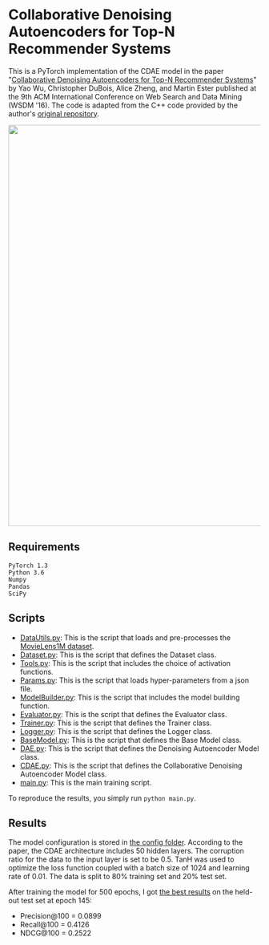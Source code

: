 # Collaborative Denoising Autoencoders for Top-N Recommender Systems

This is a PyTorch implementation of the CDAE model in the paper "[Collaborative Denoising Autoencoders for Top-N Recommender Systems](https://alicezheng.org/papers/wsdm16-cdae.pdf)" by Yao Wu, Christopher DuBois, Alice Zheng, and Martin Ester published at the 9th ACM International Conference on Web Search and Data Mining (WSDM '16).
The code is adapted from the C++ code provided by the author's [original repository](https://github.com/jasonyaw/CDAE).

<img src="https://github.com/khanhnamle1994/transfer-rec/blob/master/Autoencoders-Experiments/CDAE-PyTorch/CDAE.png" width="800">

## Requirements
```
PyTorch 1.3
Python 3.6
Numpy
Pandas
SciPy
```

## Scripts
* [DataUtils.py](https://github.com/khanhnamle1994/transfer-rec/blob/master/Autoencoders-Experiments/CDAE-PyTorch/DataUtils.py): This is the script that loads and pre-processes the [MovieLens1M dataset](https://github.com/khanhnamle1994/transfer-rec/tree/master/ml-1m).
* [Dataset.py](https://github.com/khanhnamle1994/transfer-rec/blob/master/Autoencoders-Experiments/CDAE-PyTorch/Dataset.py): This is the script that defines the Dataset class.
* [Tools.py](https://github.com/khanhnamle1994/transfer-rec/blob/master/Autoencoders-Experiments/CDAE-PyTorch/Tools.py): This is the script that includes the choice of activation functions.
* [Params.py](https://github.com/khanhnamle1994/transfer-rec/blob/master/Autoencoders-Experiments/CDAE-PyTorch/Params.py): This is the script that loads hyper-parameters from a json file.
* [ModelBuilder.py](https://github.com/khanhnamle1994/transfer-rec/blob/master/Autoencoders-Experiments/CDAE-PyTorch/ModelBuilder.py): This is the script that includes the model building function.
* [Evaluator.py](https://github.com/khanhnamle1994/transfer-rec/blob/master/Autoencoders-Experiments/CDAE-PyTorch/Evaluator.py): This is the script that defines the Evaluator class.
* [Trainer.py](https://github.com/khanhnamle1994/transfer-rec/blob/master/Autoencoders-Experiments/CDAE-PyTorch/Trainer.py): This is the script that defines the Trainer class.
* [Logger.py](https://github.com/khanhnamle1994/transfer-rec/blob/master/Autoencoders-Experiments/CDAE-PyTorch/Logger.py): This is the script that defines the Logger class.
* [BaseModel.py](https://github.com/khanhnamle1994/transfer-rec/blob/master/Autoencoders-Experiments/CDAE-PyTorch/BaseModel.py): This is the script that defines the Base Model class.
* [DAE.py](https://github.com/khanhnamle1994/transfer-rec/blob/master/Autoencoders-Experiments/CDAE-PyTorch/DAE.py): This is the script that defines the Denoising Autoencoder Model class.
* [CDAE.py](https://github.com/khanhnamle1994/transfer-rec/blob/master/Autoencoders-Experiments/CDAE-PyTorch/CDAE.py): This is the script that defines the Collaborative Denoising Autoencoder Model class.
* [main.py](https://github.com/khanhnamle1994/transfer-rec/blob/master/Autoencoders-Experiments/CDAE-PyTorch/main.py): This is the main training script.

To reproduce the results, you simply run `python main.py`.

## Results
The model configuration is stored in [the config folder](https://github.com/khanhnamle1994/transfer-rec/tree/master/Autoencoders-Experiments/CDAE-PyTorch/config).
According to the paper, the CDAE architecture includes 50 hidden layers. The corruption ratio for the data to the input layer is set to be 0.5.
TanH was used to optimize the loss function coupled with a batch size of 1024 and learning rate of 0.01. The data is split to 80% training set and 20% test set.

After training the model for 500 epochs, I got [the best results](https://github.com/khanhnamle1994/transfer-rec/tree/master/Autoencoders-Experiments/CDAE-PyTorch/saves) on the held-out test set at epoch 145:
- Precision@100 = 0.0899
- Recall@100 = 0.4126
- NDCG@100 = 0.2522